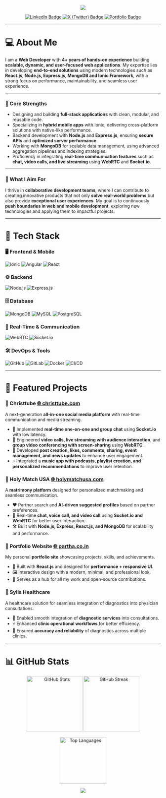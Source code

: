 <p align="center">
  <img src="https://capsule-render.vercel.app/api?type=wave&color=gradient&height=150&section=header&text=Hi,+I'm+Partha!+👋&fontSize=40&fontAlignY=35" />
</p>

<div id="badges" align="center">
  <a href="https://www.linkedin.com/in/partha-mandal-856801182" target="_blank">
    <img src="https://img.shields.io/badge/LinkedIn-0A66C2?style=for-the-badge&logo=linkedin&logoColor=white" alt="LinkedIn Badge"/>
  </a>
  <a href="https://x.com/ParthaM57355838" target="_blank">
    <img src="https://img.shields.io/badge/X-000000?style=for-the-badge&logo=x&logoColor=white" alt="X (Twitter) Badge"/>
  </a>
  <a href="https://partha.co.in" target="_blank">
    <img src="https://img.shields.io/badge/Portfolio-FF5722?style=for-the-badge&logo=googlechrome&logoColor=white" alt="Portfolio Badge"/>
  </a>
</div>

---

# 💻 About Me  

I am a **Web Developer** with **4+ years of hands-on experience** building **scalable, dynamic, and user-focused web applications**. My expertise lies in developing **end-to-end solutions** using modern technologies such as **React.js, Node.js, Express.js, MongoDB and Ionic Framework**, with a strong focus on performance, maintainability, and seamless user experience.  

---

### 🔹 Core Strengths  
- Designing and building **full-stack applications** with clean, modular, and reusable code.  
- Specializing in **hybrid mobile apps** with Ionic, delivering cross-platform solutions with native-like performance.  
- Backend development with **Node.js** and **Express.js**, ensuring **secure APIs** and **optimized server performance**.  
- Working with **MongoDB** for scalable data management, using advanced aggregation pipelines and indexing strategies.  
- Proficiency in integrating **real-time communication features** such as **chat, video calls, and live streaming** using **WebRTC** and **Socket.io**.  

---

### 🔹 What I Aim For  
I thrive in **collaborative development teams**, where I can contribute to creating innovative products that not only **solve real-world problems** but also provide **exceptional user experiences**. My goal is to continuously **push boundaries in web and mobile development**, exploring new technologies and applying them to impactful projects.  

---

# 🚀 Tech Stack  

### 🖥️ Frontend & Mobile  
![Ionic](https://img.shields.io/badge/Ionic-3880FF?style=for-the-badge&logo=ionic&logoColor=white)
![Angular](https://img.shields.io/badge/Angular-DD0031?style=for-the-badge&logo=angular&logoColor=white)
![React](https://img.shields.io/badge/React-20232A?style=for-the-badge&logo=react&logoColor=61DAFB)

### ⚙️ Backend  
![Node.js](https://img.shields.io/badge/Node.js-339933?style=for-the-badge&logo=node.js&logoColor=white)
![Express.js](https://img.shields.io/badge/Express.js-000000?style=for-the-badge&logo=express&logoColor=white)

### 🗄️ Database  
![MongoDB](https://img.shields.io/badge/MongoDB-47A248?style=for-the-badge&logo=mongodb&logoColor=white)
![MySQL](https://img.shields.io/badge/MySQL-4479A1?style=for-the-badge&logo=mysql&logoColor=white)
![PostgreSQL](https://img.shields.io/badge/PostgreSQL-316192?style=for-the-badge&logo=postgresql&logoColor=white)

### 🔗 Real-Time & Communication  
![WebRTC](https://img.shields.io/badge/WebRTC-333333?style=for-the-badge&logo=webrtc&logoColor=white)
![Socket.io](https://img.shields.io/badge/Socket.io-010101?style=for-the-badge&logo=socket.io&logoColor=white)

### 🛠️ DevOps & Tools  
![GitHub](https://img.shields.io/badge/GitHub-181717?style=for-the-badge&logo=github&logoColor=white)
![GitLab](https://img.shields.io/badge/GitLab-FC6D26?style=for-the-badge&logo=gitlab&logoColor=white)
![Docker](https://img.shields.io/badge/Docker-2496ED?style=for-the-badge&logo=docker&logoColor=white)
![CI/CD](https://img.shields.io/badge/CI%2FCD-4285F4?style=for-the-badge&logo=githubactions&logoColor=white)

---

# 📂 Featured Projects  

### 🔹 Christtube [🌐 christtube.com](https://christtube.com) 
A next-generation **all-in-one social media platform** with real-time communication and media streaming.  
- 💬 Implemented **real-time one-on-one and group chat** using **Socket.io** with low latency.  
- 🎥 Engineered **video calls, live streaming with audience interaction**, and **group video conferencing with screen-sharing** using **WebRTC**.  
- 📰 Developed **post creation, likes, comments, sharing, event management, and news updates** to enhance user engagement.  
- 🎶 Integrated a **music app with podcasts, playlist creation, and personalized recommendations** to improve user retention.  


### 🔹 Holy Match USA [🌐 holymatchusa.com](https://holymatchusa.com) 
A **matrimony platform** designed for personalized matchmaking and seamless communication.  
- ❤️ Partner search and **AI-driven suggested profiles** based on partner preferences.  
- 💬 Real-time **chat, voice call, and video call** using **Socket.io and WebRTC** for better user interaction.  
- 🛠️ Built with **Node.js, Express, React.js, and MongoDB** for scalability and performance.  


### 🔹 Portfolio Website [🌐 partha.co.in](https://partha.co.in)  
My personal **portfolio site** showcasing projects, skills, and achievements.  
- 🎨 Built with **React.js** and designed for **performance + responsive UI**.  
- 🖼️ Interactive design with a modern, minimal, and professional look.  
- 🔗 Serves as a hub for all my work and open-source contributions.
  

### 🔹 Sylis Healthcare  
A healthcare solution for seamless integration of diagnostics into physician consultations.  
- 🏥 Enabled smooth integration of **diagnostic services** into consultations.  
- ⚡ Enhanced **clinic operational workflows** for better efficiency.  
- 🧪 Ensured **accuracy and reliability** of diagnostics across multiple clinics.  

---

# 📊 GitHub Stats  

<p align="center">
  <img src="https://github-readme-stats.vercel.app/api?username=web-codeveloper&show_icons=true&theme=radical" alt="GitHub Stats" height="180"/>
  <img src="https://github-readme-streak-stats.herokuapp.com/?user=web-codeveloper&theme=radical" alt="GitHub Streak" height="180"/>
</p>

<p align="center">
  <img src="https://github-readme-stats.vercel.app/api/top-langs/?username=web-codeveloper&layout=compact&theme=radical" alt="Top Languages" height="150"/>
</p>

<p align="center">
  <img src="https://capsule-render.vercel.app/api?type=wave&color=gradient&height=120&section=footer"/>
</p>

